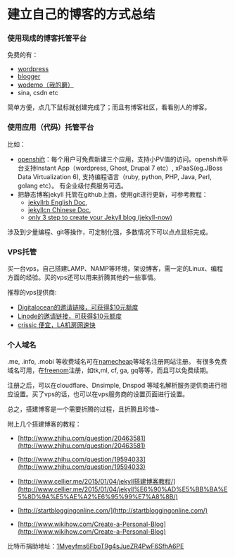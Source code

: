 # 建立自己的博客的方式总结 #



### 使用现成的博客托管平台 ###

免费的有：


- [wordpress](https://www.wordpress.com/ "wordpress")
- [blogger](https://www.blogger.com/ "blogger")
- [wodemo（我的磨）](http://wodemo.com/ "wodemo（我的磨）")
- sina, csdn etc

简单方便，点几下鼠标就创建完成了；而且有博客社区，看看别人的博客。

### 使用应用（代码）托管平台 ###

比如：


- [openshift](https://www.openshift.com/ "openshift")：每个用户可免费新建三个应用，支持小PV值的访问。openshift平台支持Instant App（wordpress, Ghost, Drupal 7 etc）, xPaaS(eg.JBoss Data Virtualization 6), 支持编程语言（ruby, python, PHP, Java, Perl, golang etc）。 有企业级付费服务可选。
- 把静态博客jekyll 托管在github上面，使用git进行更新，可参考教程：
	- [jekyllrb English Doc](http://jekyllrb.com/), 
	- [jekyllcn Chinese Doc](http://jekyllcn.com/), 
	- [only  3 step to create your Jekyll blog (jekyll-now)](https://github.com/barryclark/jekyll-now)

涉及到少量编程、git等操作，可定制化强，多数情况下可以点点鼠标完成。

### VPS托管 ###

买一台vps，自己搭建LAMP、NAMP等环境，架设博客，需一定的Linux、编程方面的经验。买的vps还可以用来折腾其他的一些事情。

推荐的vps提供商:


- [Digitalocean的邀请链接，可获得$10元额度](https://www.digitalocean.com/?refcode=abdd86fd81d1 "Digital Ocean ")
- [Linode的邀请链接，可获得$10元额度](https://www.linode.com/?r=ff4cd6adb43bb646c1c5f2c33691bdd3b2288b5d "Linode")
- [crissic 便宜，LA机房网速快](https://my.crissic.net/aff.php?aff=968 "crissic")

### 个人域名 ###

.me, .info, .mobi 等收费域名可在[namecheap](https://www.namecheap.com/ "namecheap")等域名注册网站注册。
有很多免费域名可用，在[freenom](http://www.freenom.com/ "freenom")注册，如tk,ml, cf, ga, gq等等，而且可以免费续期。

注册之后，可以在cloudflare、Dnsimple, Dnspod 等域名解析服务提供商进行相应设置。买了vps的话，也可以在vps服务商的设置页面进行设置。



总之，搭建博客是一个需要折腾的过程，且折腾且珍惜~

附上几个搭建博客的教程：
- [http://www.zhihu.com/question/20463581](http://www.zhihu.com/question/20463581)

- [http://www.zhihu.com/question/19594033](http://www.zhihu.com/question/19594033)

- [http://www.cellier.me/2015/01/04/jekyll搭建博客教程/](http://www.cellier.me/2015/01/04/jekyll%E6%90%AD%E5%BB%BA%E5%8D%9A%E5%AE%A2%E6%95%99%E7%A8%8B/)

- [http://startbloggingonline.com/](http://startbloggingonline.com/)

- [http://www.wikihow.com/Create-a-Personal-Blog](http://www.wikihow.com/Create-a-Personal-Blog)




比特币捐助地址：[1Myeyfms6FbpT9g4sJueZR4PwF6SfhA6PE](https://blockchain.info/address/1Myeyfms6FbpT9g4sJueZR4PwF6SfhA6PE "1Myeyfms6FbpT9g4sJueZR4PwF6SfhA6PE")
